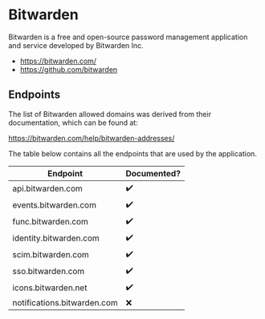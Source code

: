 # Bitwarden

Bitwarden is a free and open-source password management application and service developed by Bitwarden Inc.

- https://bitwarden.com/
- https://github.com/bitwarden

## Endpoints

 The list of Bitwarden allowed domains was derived from their documentation, which can be found at:

 https://bitwarden.com/help/bitwarden-addresses/

The table below contains all the endpoints that are used by the application.

| Endpoint                    | Documented? |
|-----------------------------|-------------|
| api.bitwarden.com           | ✔️         |
| events.bitwarden.com        | ✔️         |
| func.bitwarden.com          | ✔️         |
| identity.bitwarden.com      | ✔️         |
| scim.bitwarden.com          | ✔️         |
| sso.bitwarden.com           | ✔️         |
| icons.bitwarden.net         | ✔️         |
| notifications.bitwarden.com | ❌         |

